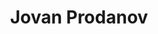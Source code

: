 ---
# personal photo
avatar: ""

# position index is used for sorting/positioning on the website
position: 0

# Prefix (before the name), typically Dr., Mag., ...
prefix: ""

# Display name
title: "Jovan Prodanov"

# Role/position
role: "MSc student"

# Organizations/Affiliations
organizations:
- name: Jožef Stefan Institute
  url: https://ijs.si

# COBISS/SICRIS identifier
cobiss:

# The date when joined / departed from the lab. Empty if not used
date_start:
date_end:

# Short bio (displayed in user profile at end of posts)
bio: ""

interests: []


# Organizational groups that you belong to (for People widget)
#   Set this to `[]` or comment out if you are not using People widget.
user_groups:
- alumni
---